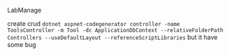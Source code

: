 LabManage

create crud
```dotnet aspnet-codegenerator controller -name ToolsController -m Tool -dc ApplicationDbContext --relativeFolderPath Controllers --useDefaultLayout --referenceScriptLibraries```
but it have some bug